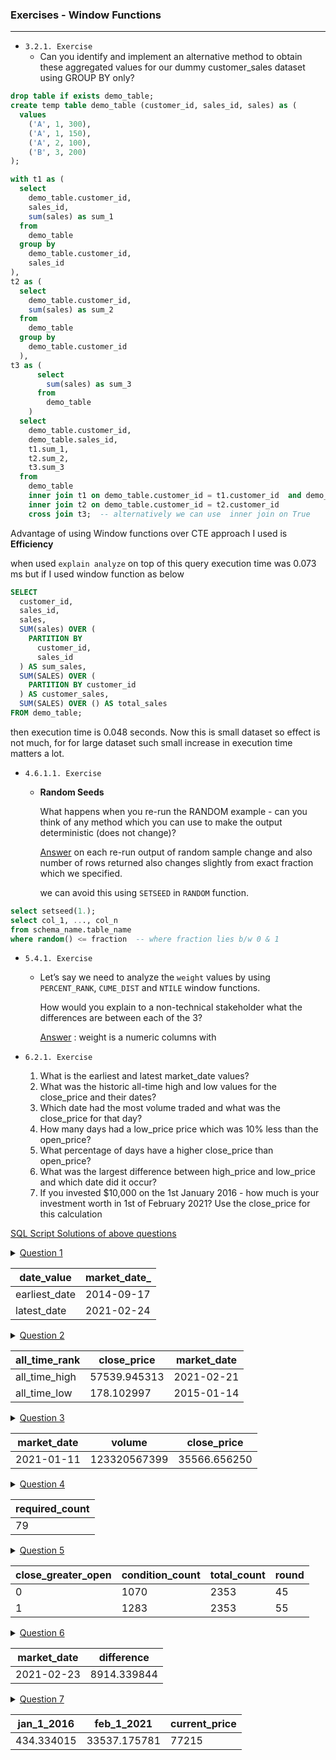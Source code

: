 
### Exercises - Window Functions
---

- `3.2.1. Exercise`
    - Can you identify and implement an alternative method to obtain these aggregated values for our dummy customer_sales dataset using GROUP BY only?

```sql
drop table if exists demo_table;
create temp table demo_table (customer_id, sales_id, sales) as (
  values
    ('A', 1, 300),
    ('A', 1, 150),
    ('A', 2, 100),
    ('B', 3, 200)
);

with t1 as (
  select
    demo_table.customer_id,
    sales_id,
    sum(sales) as sum_1
  from
    demo_table
  group by
    demo_table.customer_id,
    sales_id
),
t2 as (
  select
    demo_table.customer_id,
    sum(sales) as sum_2
  from
    demo_table
  group by
    demo_table.customer_id
  ),
t3 as (
      select
        sum(sales) as sum_3
      from
        demo_table
    )
  select
    demo_table.customer_id,
    demo_table.sales_id,
    t1.sum_1,
    t2.sum_2,
    t3.sum_3
  from
    demo_table
    inner join t1 on demo_table.customer_id = t1.customer_id  and demo_table.sales_id = t1.sales_id
    inner join t2 on demo_table.customer_id = t2.customer_id
    cross join t3;  -- alternatively we can use  inner join on True 
```

Advantage of using Window functions over CTE approach I used is **Efficiency** 

when used `explain analyze` on top of this query execution time was 0.073 ms but if I used window function as below 

```sql
SELECT
  customer_id,
  sales_id,
  sales,
  SUM(sales) OVER (
    PARTITION BY
      customer_id,
      sales_id
  ) AS sum_sales,
  SUM(SALES) OVER (
    PARTITION BY customer_id
  ) AS customer_sales,
  SUM(SALES) OVER () AS total_sales
FROM demo_table;
```
then execution time is 0.048 seconds. Now this is small dataset so effect is not much, for for large dataset such small increase in execution time matters a lot. 

- `4.6.1.1. Exercise` 
  - **Random Seeds**

    What happens when you re-run the RANDOM example - can you think of any method which you can use to make the output deterministic (does not change)?

    <u>Answer</u> on each re-run output of random sample change and also number of rows returned also changes slightly from exact fraction which we specified.

    we can avoid this using `SETSEED` in `RANDOM` function.  

```sql
select setseed(1.); 
select col_1, ..., col_n
from schema_name.table_name 
where random() <= fraction  -- where fraction lies b/w 0 & 1 
```

- `5.4.1. Exercise`
  - Let’s say we need to analyze the `weight` values by using `PERCENT_RANK`, `CUME_DIST` and `NTILE` window functions.

    How would you explain to a non-technical stakeholder what the differences are between each of the 3?
    
    <u>Answer</u> : weight is a numeric columns with 

- `6.2.1. Exercise`
    1. What is the earliest and latest market_date values?
    2. What was the historic all-time high and low values   for the close_price and their dates?
    3. Which date had the most volume traded and what was the close_price for that day?
    4. How many days had a low_price price which was 10% less than the open_price?
    5. What percentage of days have a higher close_price than open_price?
    6. What was the largest difference between high_price and low_price and which date did it occur?
    7. If you invested $10,000 on the 1st January 2016 - how much is your investment worth in 1st of February 2021? Use the close_price for this calculation
   

<u>SQL Script Solutions of above questions</u>

<details>
<summary><u>Question 1</u></summary>

```sql
  'earliest_date' as date_value,
  MIN(market_date) as market_date_

```
</details>

| date_value    | market_date_             |
| ------------- | ------------------------ |
| earliest_date | 2014-09-17 |
| latest_date   | 2021-02-24 |

<details>
<summary><u>Question 2</u></summary>

```sql
WITH table_1 AS ( 
SELECT RANK() over( ORDER BY close_price desc NULLS LAST ) AS rank_index, close_price, market_date FROM trading.daily_btc 
), 
table_2 AS ( 
SELECT RANK() over( ORDER BY close_price NULLS LAST ) AS rank_index, close_price, market_date FROM trading.daily_btc 
)
SELECT 'all_time_low' as all_time_rank , close_price, market_date FROM table_2 WHERE rank_index=1
UNION
SELECT 'all_time_high' as all_time_rank , close_price, market_date FROM table_1 WHERE rank_index=1

```
</details>

| all_time_rank | close_price  | market_date              |
| ------------- | ------------ | ------------------------ |
| all_time_high | 57539.945313 | 2021-02-21 |
| all_time_low  | 178.102997   | 2015-01-14 |

<details>

<summary><u>Question 3</u></summary>

```sql

SELECT
  market_date,
  volume,
  close_price
FROM(
    SELECT
      RANK() OVER(
        ORDER BY
          volume DESC NULLS LAST
      ) as rank_index, 
      market_date,
      volume,
      close_price
    FROM
      trading.daily_btc
  ) as subquery
WHERE
  rank_index = 1;

```
</details>

| market_date              | volume       | close_price  |
| ------------------------ | ------------ | ------------ |
| 2021-01-11 | 123320567399 | 35566.656250 |

<details>
<summary><u>Question 4</u></summary>

```sql
SELECT
  COUNT(*) as required_count
FROM
  trading.daily_btc
WHERE
  low_price <= (1 -0.1) * open_price

```

</details>

| required_count | 
|--|
| 79|

<details>
<summary><u>Question 5</u></summary>

```sql

select
  close_greater_open,
  condition_count,
  total_count,
  ROUND(condition_count :: numeric / total_count * 100)
from
  (
    select
      *,
      count(close_greater_open) over (partition by close_greater_open) as condition_count,
      count(*) over() as total_count
    from
      (
        select
          *,
          CASE
            WHEN close_price > open_price THEN 1
            ELSE 0
          END as close_greater_open
        from
          trading.daily_btc
      ) as subquery
  ) subquery_2
group by
  close_greater_open,
  condition_count,
  total_count

```
</details>

| close_greater_open | condition_count | total_count | round |
| ------------------ | --------------- | ----------- | ----- |
| 0                  | 1070            | 2353        | 45    |
| 1                  | 1283            | 2353        | 55    |

<details>
<summary><u>Question 6</u></summary>

```sql
select
  market_date,
  (high_price - low_price) as difference
from
  trading.daily_btc
order by
  difference desc NULLS LAST
LIMIT
  1;
```
</details>

|market_date |difference |
|--|--|
|2021-02-23|8914.339844 |

<details>
<summary><u>Question 7</u></summary>

```sql

with table_1 as (
  select
    close_price as jan_1_2016
  from
    trading.daily_btc
  where
    market_date = '2016-01-01'
),
table_2 as (
  select
    close_price as feb_1_2021
  from
    trading.daily_btc
  where market_date = '2021-02-01'
)
select
  *,
  ROUND( (1000/jan_1_2016)*feb_1_2021 )  as current_price 
from
  table_1,
  table_2

```
</details>

| jan_1_2016 | feb_1_2021   | current_price |
| ---------- | ------------ | ------------- |
| 434.334015 | 33537.175781 | 77215         |

